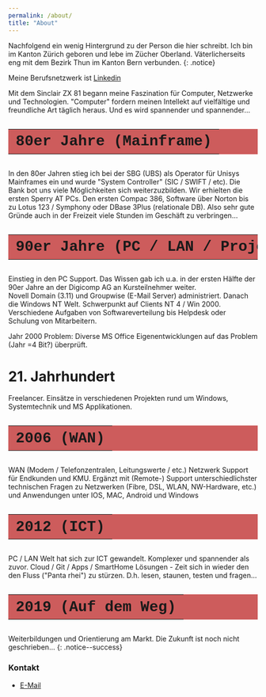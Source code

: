 ```yaml
---
permalink: /about/
title: "About"
---
```


Nachfolgend ein wenig Hintergrund zu der Person die hier schreibt. Ich bin im Kanton Zürich geboren und lebe im Zücher Oberland. Väterlicherseits eng mit dem Bezirk Thun im Kanton Bern verbunden.
{: .notice}

Meine Berufsnetzwerk ist [Linkedin](https://www.linkedin.com/in/peter-gyger-89aa7414a)  

Mit dem Sinclair ZX 81 begann meine Faszination für Computer, Netzwerke und Technologien. "Computer" fordern meinen Intellekt auf vielfältige und freundliche Art täglich heraus. Und es wird spannender und spannender...

<table>
    <tr>
        <th>80er Jahre (Mainframe)</th>  
    </tr>
</table>  
 In den 80er Jahren stieg ich bei der SBG (UBS) als Operator für Unisys Mainframes ein und wurde "System Controller" (SIC / SWIFT / etc). Die Bank bot uns viele Möglichkeiten sich weiterzuzbilden. Wir erhielten die ersten Sperry AT PCs. Den ersten Compac 386, Software über Norton bis zu Lotus 123 / Symphony oder DBase 3Plus (relationale DB). Also sehr gute Gründe auch in der Freizeit viele Stunden im Geschäft zu verbringen...  

<table>
    <tr>
        <th>90er Jahre (PC / LAN / Projekte)</th>  
    </tr>
</table>  

Einstieg in den PC Support. Das Wissen gab ich u.a. in der ersten Hälfte der 90er Jahre an der Digicomp AG an Kursteilnehmer weiter.  
Novell Domain (3.11) und Groupwise (E-Mail Server) administriert. Danach die Windows NT Welt. Schwerpunkt auf Clients NT 4 / Win 2000. Verschiedene Aufgaben von Softwareverteilung bis Helpdesk oder Schulung von Mitarbeitern.  

Jahr 2000 Problem: Diverse MS Office Eigenentwicklungen auf das Problem (Jahr =4 Bit?) überprüft.

# 21. Jahrhundert  

Freelancer. Einsätze in verschiedenen Projekten rund um Windows, Systemtechnik und MS Applikationen. 

<table>
    <tr>
        <th>2006 (WAN)</th>  
    </tr>
</table>  

WAN (Modem / Telefonzentralen, Leitungswerte / etc.) Netzwerk Support für Endkunden und KMU. Ergänzt mit (Remote-) Support unterschiedlichster technischen Fragen zu Netzwerken (Fibre, DSL, WLAN, NW-Hardware, etc.) und Anwendungen unter IOS, MAC, Android und Windows

<table>
    <tr>
        <th>2012 (ICT)</th>  
    </tr>
</table>  

PC / LAN Welt hat sich zur ICT gewandelt. Komplexer und spannender als zuvor. Cloud / Git / Apps / SmartHome Lösungen - Zeit sich in wieder den den Fluss ("Panta rhei") zu stürzen. D.h. lesen, staunen, testen und fragen...

<style type="text/css">
    table {
        font-family: 'Cascadia Code', 'Fira Code', Consolas, 'Courier New', Courier, monospace;
        font-size: 30px;
        white-space: nowrap;
        background-color: rgba(205,92,92,1)
    }
</style>  
<table>
    <tr>
        <th>2019 (Auf dem Weg)</th>
    </tr>
</table>  

Weiterbildungen und Orientierung am Markt. Die Zukunft ist noch nicht geschrieben...
{: .notice--success} 

### Kontakt

* [E-Mail](mailto:petergyger@photonmail.com)
